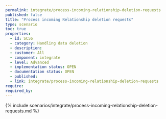 ```yaml
---
permalink: integrate/process-incoming-relationship-deletion-requests
published: false
title: "Process incoming Relationship deletion requests"
type: scenario
toc: true
properties:
  - id: SC56
  - category: Handling data deletion
  - description:
  - customer: All
  - component: integrate
  - level: Advanced
  - implementation status: OPEN
  - documentation status: OPEN
  - published:
  - link: integrate/process-incoming-relationship-deletion-requests
require:
required_by:
---
```


{% include scenarios/integrate/process-incoming-relationship-deletion-requests.md %}
